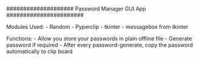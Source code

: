 #################### Password Manager GUI App #######################

Modules Used:
    - Random
    - Pyperclip
    - tkinter
    - messagebox from tkinter

Functions:
    - Allow you store your passwords in plain offline file
    - Generate password if required
    - After every password-generate, copy the password automatically to clip board